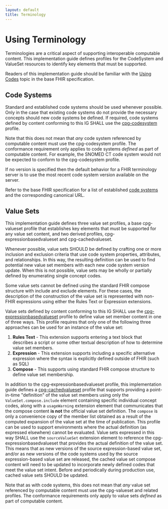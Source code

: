 ```yaml
---
layout: default
title: Terminology
---
```


# Using Terminology

Terminologies are a critical aspect of supporting interoperable computable content. This implementation guide defines profiles for the CodeSystem and ValueSet resources to identify key elements that must be supported.

Readers of this implementation guide should be familiar with the [Using Codes](http://hl7.org/fhir/R4/terminologies.html) topic in the base FHIR specification.

## Code Systems

Standard and established code systems should be used whenever possible. Only in the case that existing code systems do not provide the necessary concepts should new code systems be defined. If required, code systems defined by content conforming to this IG SHALL use the [cpg-codesystem](StructureDefinition-cpg-codesystem.html) profile.

Note that this does not mean that _any_ code system referenced by computable content must use the cpg-codesystem profile. The conformance requirement only applies to code systems _defined_ as part of computable content. For example, the SNOMED CT code system would not be expected to conform to the cpg-codesystem profile.

If no version is specified then the default behavior for a FHIR terminology server is to use the most recent code system version available on the server.

Refer to the base FHIR specification for a list of established [code systems](http://hl7.org/fhir/R4/terminologies-systems.html) and the corresponding canonical URL.

## Value Sets

This implementation guide defines three value set profiles, a base cpg-valueset profile that establishes key elements that must be supported for any value set content, and two derived profiles, cpg-expressionbasedvalueset and cpg-cachedvalueset.

Whenever possible, value sets SHOULD be defined by crafting one or more inclusion and exclusion criteria that use code system properties, attributes, and relationships. In this way, the resulting definition can be used to find potential new value set members with each new code system version update. When this is not possible, value sets may be wholly or partially defined by enumerating single concept codes.

Some value sets cannot be defined using the standard FHIR compose structure with include and exclude elements. For these cases, the description of the construction of the value set is represented with non-FHIR expressions using either the Rules Text or Expression extensions.

Value sets defined by content conforming to this IG SHALL use the [cpg-expressionbasedvalueset](StructureDefinition-cpg-expressionbasedvalueset.html) profile to define value set member content in one of three ways. This profile requires that only one of the following three approaches can be used for an instance of the value set:

1. **Rules Text** - This extension supports entering a text block that describes a script or some other textual description of how to determine value set members.
2. **Expression** - This extension supports including a specific alternative expression where the syntax is explicitly defined outside of FHIR (such as SQL)
3. **Compose** - This supports using standard FHIR compose structure to define value set membership.

In addition to the cpg-expressionbasedvalueset profile, this implementation guide defines a [cpg-cachedvalueset](StructureDefinition-cpg-cachedvalueset.html) profile that supports providing a point-in-time "definition" of the value set members using only the `ValueSet.compose.include` element containing specific individual concept codes, along with a `usageWarning` extension element that communicates that the compose content **is not** the official value set definition. The `compose` is only a convenience copy of the member list obtained as a result of the computed expansion of the value set at the time of publication. This profile can be used to support environments where the actual definition (as expressed elsewhere) cannot be evaluated. Value sets expressed in this way SHALL use the `sourceValueSet` extension element to reference the cpg-expressionbasedvalueset that provides the actual definition of the value set. This means that as new versions of the source expression-based value set, and/or as new versions of the code systems used by the source expression-based value set are released, the cached value set compose content will need to be updated to incorporate newly defined codes that meet the value set intent. Before and periodically during production use, cached value sets SHOULD be updated.

Note that as with code systems, this does not mean that _any_ value set referenced by computable content must use the cpg-valueset and related profiles. The conformance requirements only apply to value sets _defined_ as part of computable content.
